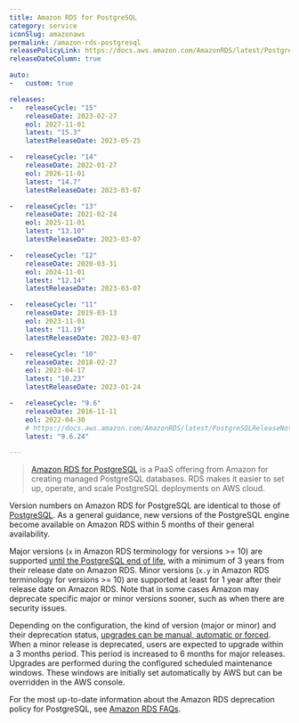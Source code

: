 ```yaml
---
title: Amazon RDS for PostgreSQL
category: service
iconSlug: amazonaws
permalink: /amazon-rds-postgresql
releasePolicyLink: https://docs.aws.amazon.com/AmazonRDS/latest/PostgreSQLReleaseNotes/postgresql-release-calendar.html
releaseDateColumn: true

auto:
-   custom: true

releases:
-   releaseCycle: "15"
    releaseDate: 2023-02-27
    eol: 2027-11-01
    latest: "15.3"
    latestReleaseDate: 2023-05-25

-   releaseCycle: "14"
    releaseDate: 2022-01-27
    eol: 2026-11-01
    latest: "14.7"
    latestReleaseDate: 2023-03-07

-   releaseCycle: "13"
    releaseDate: 2021-02-24
    eol: 2025-11-01
    latest: "13.10"
    latestReleaseDate: 2023-03-07

-   releaseCycle: "12"
    releaseDate: 2020-03-31
    eol: 2024-11-01
    latest: "12.14"
    latestReleaseDate: 2023-03-07

-   releaseCycle: "11"
    releaseDate: 2019-03-13
    eol: 2023-11-01
    latest: "11.19"
    latestReleaseDate: 2023-03-07

-   releaseCycle: "10"
    releaseDate: 2018-02-27
    eol: 2023-04-17
    latest: "10.23"
    latestReleaseDate: 2023-01-24

-   releaseCycle: "9.6"
    releaseDate: 2016-11-11
    eol: 2022-04-30
    # https://docs.aws.amazon.com/AmazonRDS/latest/PostgreSQLReleaseNotes/postgresql-versions.html#postgresql-versions-version96
    latest: "9.6.24"

---
```


> [Amazon RDS for PostgreSQL](https://aws.amazon.com/rds/postgresql) is a PaaS offering from Amazon
> for creating managed PostgreSQL databases. RDS makes it easier to set up, operate, and scale
> PostgreSQL deployments on AWS cloud.

Version numbers on Amazon RDS for PostgreSQL are identical to those of [PostgreSQL](/postgresql).
As a general guidance, new versions of the PostgreSQL engine become available on Amazon RDS within 5
months of their general availability.

Major versions (`x` in Amazon RDS terminology for versions >= 10) are supported
[until the PostgreSQL end of life](/postgresql), with a minimum of 3 years from their release date
on Amazon RDS. Minor versions (`x.y` in Amazon RDS terminology for versions >= 10) are supported at
least for 1 year after their release date on Amazon RDS. Note that in some cases Amazon may
deprecate specific major or minor versions sooner, such as when there are security issues.

Depending on the configuration, the kind of version (major or minor) and their deprecation status,
[upgrades can be manual, automatic or forced](https://aws.amazon.com/rds/faqs/#How_do_I_control_if_and_when_the_engine_version_of_my_DB_instance_is_upgraded_to_new_supported_versions.3F).
When a minor release is deprecated, users are expected to upgrade within a 3 months period. This
period is increased to 6 months for major releases. Upgrades are performed during the configured
scheduled maintenance windows. These windows are initially set automatically by AWS but can be
overridden in the AWS console.

For the most up-to-date information about the Amazon RDS deprecation policy for PostgreSQL, see
[Amazon RDS FAQs](http://aws.amazon.com/rds/faqs/).
